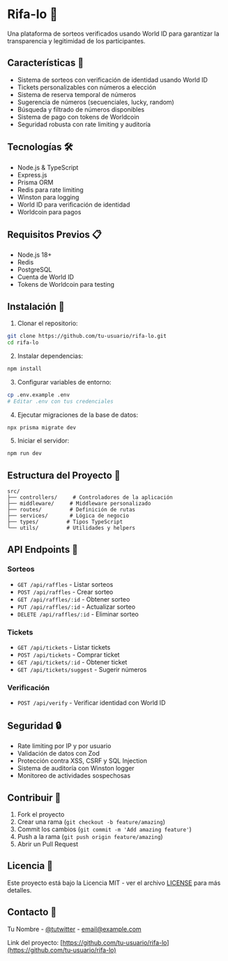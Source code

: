 # Rifa-lo 🎫

Una plataforma de sorteos verificados usando World ID para garantizar la transparencia y legitimidad de los participantes.

## Características 🌟

- Sistema de sorteos con verificación de identidad usando World ID
- Tickets personalizables con números a elección
- Sistema de reserva temporal de números
- Sugerencia de números (secuenciales, lucky, random)
- Búsqueda y filtrado de números disponibles
- Sistema de pago con tokens de Worldcoin
- Seguridad robusta con rate limiting y auditoría

## Tecnologías 🛠

- Node.js & TypeScript
- Express.js
- Prisma ORM
- Redis para rate limiting
- Winston para logging
- World ID para verificación de identidad
- Worldcoin para pagos

## Requisitos Previos 📋

- Node.js 18+
- Redis
- PostgreSQL
- Cuenta de World ID
- Tokens de Worldcoin para testing

## Instalación 🚀

1. Clonar el repositorio:
```bash
git clone https://github.com/tu-usuario/rifa-lo.git
cd rifa-lo
```

2. Instalar dependencias:
```bash
npm install
```

3. Configurar variables de entorno:
```bash
cp .env.example .env
# Editar .env con tus credenciales
```

4. Ejecutar migraciones de la base de datos:
```bash
npx prisma migrate dev
```

5. Iniciar el servidor:
```bash
npm run dev
```

## Estructura del Proyecto 📁

```
src/
├── controllers/     # Controladores de la aplicación
├── middleware/     # Middleware personalizado
├── routes/         # Definición de rutas
├── services/       # Lógica de negocio
├── types/         # Tipos TypeScript
└── utils/         # Utilidades y helpers
```

## API Endpoints 🔌

### Sorteos
- `GET /api/raffles` - Listar sorteos
- `POST /api/raffles` - Crear sorteo
- `GET /api/raffles/:id` - Obtener sorteo
- `PUT /api/raffles/:id` - Actualizar sorteo
- `DELETE /api/raffles/:id` - Eliminar sorteo

### Tickets
- `GET /api/tickets` - Listar tickets
- `POST /api/tickets` - Comprar ticket
- `GET /api/tickets/:id` - Obtener ticket
- `GET /api/tickets/suggest` - Sugerir números

### Verificación
- `POST /api/verify` - Verificar identidad con World ID

## Seguridad 🔒

- Rate limiting por IP y por usuario
- Validación de datos con Zod
- Protección contra XSS, CSRF y SQL Injection
- Sistema de auditoría con Winston logger
- Monitoreo de actividades sospechosas

## Contribuir 🤝

1. Fork el proyecto
2. Crear una rama (`git checkout -b feature/amazing`)
3. Commit los cambios (`git commit -m 'Add amazing feature'`)
4. Push a la rama (`git push origin feature/amazing`)
5. Abrir un Pull Request

## Licencia 📄

Este proyecto está bajo la Licencia MIT - ver el archivo [LICENSE](LICENSE) para más detalles.

## Contacto 📧

Tu Nombre - [@tutwitter](https://twitter.com/tutwitter) - email@example.com

Link del proyecto: [https://github.com/tu-usuario/rifa-lo](https://github.com/tu-usuario/rifa-lo) 